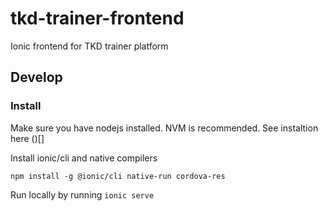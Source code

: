 # tkd-trainer-frontend
Ionic frontend for TKD trainer platform


## Develop 

### Install
Make sure you have nodejs installed. NVM is recommended. See instaltion here ()[]


Install ionic/cli and native compilers

`npm install -g @ionic/cli native-run cordova-res`


Run locally by running `ionic serve`
